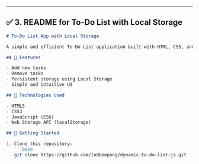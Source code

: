 
---

## ✅ 3. **README for To-Do List with Local Storage**

```markdown
# To-Do List App with Local Storage

A simple and efficient To-Do List application built with HTML, CSS, and JavaScript. This app stores tasks in Local Storage so they persist across browser sessions.

## 📌 Features

- Add new tasks
- Remove tasks
- Persistent storage using Local Storage
- Simple and intuitive UI

## 🔧 Technologies Used

- HTML5
- CSS3
- JavaScript (ES6)
- Web Storage API (localStorage)

## 🚀 Getting Started

1. Clone this repository:
   ```bash
   git clone https://github.com/lnObempong/dynamic-to-do-list-js.git
  
